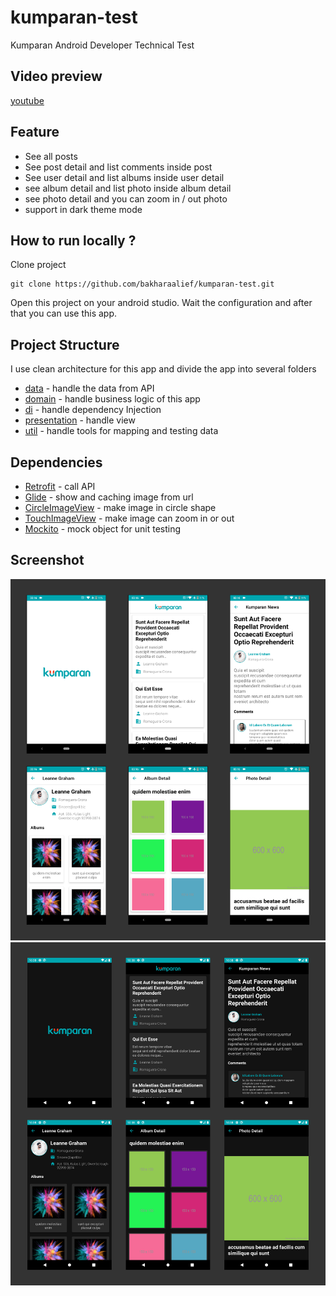 # kumparan-test
Kumparan Android Developer Technical Test<br>

## Video preview
[youtube](https://www.youtube.com/shorts/wW3HQaT6hvI)

## Feature
- See all posts
- See post detail and list comments inside post
- See user detail and list albums inside user detail
- see album detail and list photo inside album detail
- see photo detail and you can zoom in / out photo
- support in dark theme mode

## How to run locally ?
Clone project
```
git clone https://github.com/bakharaalief/kumparan-test.git
```
Open this project on your android studio. Wait the configuration and after that you can use this app.

## Project Structure
I use clean architecture for this app and divide the app into several folders
- [data](https://github.com/bakharaalief/kumparan-test/tree/main/app/src/main/java/com/bakharaalief/kumparantechnicaltest/data) - handle the data from API
- [domain](https://github.com/bakharaalief/kumparan-test/tree/main/app/src/main/java/com/bakharaalief/kumparantechnicaltest/domain) - handle business logic of this app
- [di](https://github.com/bakharaalief/kumparan-test/tree/main/app/src/main/java/com/bakharaalief/kumparantechnicaltest/di) -  handle dependency Injection
- [presentation](https://github.com/bakharaalief/kumparan-test/tree/main/app/src/main/java/com/bakharaalief/kumparantechnicaltest/presentation) - handle view
- [util](https://github.com/bakharaalief/kumparan-test/tree/main/app/src/main/java/com/bakharaalief/kumparantechnicaltest/util) - handle tools for mapping and testing data

## Dependencies
- [Retrofit](https://github.com/square/retrofit) - call API
- [Glide](https://github.com/bumptech/glide) - show and caching image from url
- [CircleImageView](https://github.com/hdodenhof/CircleImageView) - make image in circle shape
- [TouchImageView](https://github.com/MikeOrtiz/TouchImageView) - make image can zoom in or out
- [Mockito](https://github.com/mockito/mockito) - mock object for unit testing

## Screenshot
<img src="./preview/preview-1.png"/>
<img src="./preview/preview-2.png" />


